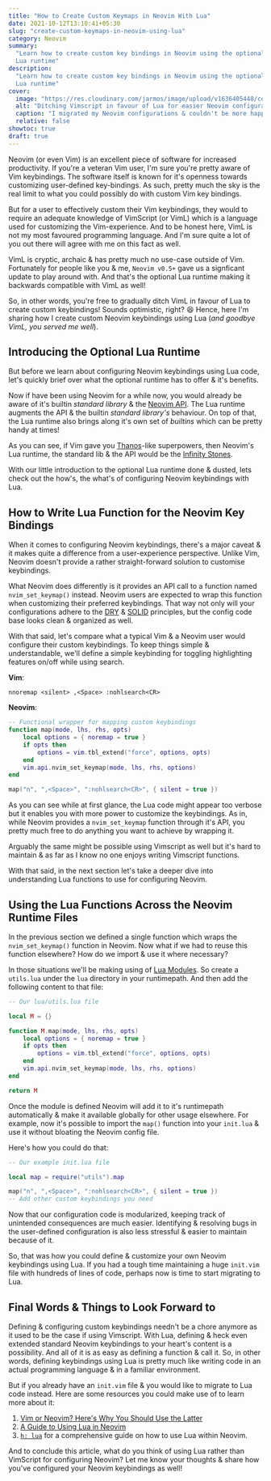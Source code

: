 ```yaml
---
title: "How to Create Custom Keymaps in Neovim With Lua"
date: 2021-10-12T13:10:41+05:30
slug: "create-custom-keymaps-in-neovim-using-lua"
category: Neovim
summary:
  "Learn how to create custom key bindings in Neovim using the optional inbuilt
  Lua runtime"
description:
  "Learn how to create custom key bindings in Neovim using the optional inbuilt
  Lua runtime"
cover:
  image: "https://res.cloudinary.com/jarmos/image/upload/v1636405448/covers/ditching_vimscript_for_lua_hgqdfz.png"
  alt: "Ditching Vimscript in favour of Lua for easier Neovim configurations"
  caption: "I migrated my Neovim configurations & couldn't be more happier!"
  relative: false
showtoc: true
draft: true
---
```


Neovim (or even Vim) is an excellent piece of software for increased
productivity. If you're a veteran Vim user, I'm sure you're pretty aware of Vim
keybindings. The software itself is known for it's openness towards customizing
user-defined key-bindings. As such, pretty much the sky is the real limit to
what you could possibly do with custom Vim key bindings.

But for a user to effectively custom their Vim keybindings, they would to
require an adequate knowledge of VimScript (or VimL) which is a language used
for customizing the Vim-experience. And to be honest here, VimL is not my most
favoured programming language. And I'm sure quite a lot of you out there will
agree with me on this fact as well.

VimL is cryptic, archaic & has pretty much no use-case outside of Vim.
Fortunately for people like you & me, `Neovim v0.5+` gave us a signficant update
to play around with. And that's the optional Lua runtime making it backwards
compatible with VimL as well!

So, in other words, you're free to gradually ditch VimL in favour of Lua to
create custom keybindings! Sounds optimistic, right? 😆 Hence, here I'm sharing
how I create custom Neovim keybindings using Lua (_and goodbye VimL, you served
me well_).

## Introducing the Optional Lua Runtime

But before we learn about configuring Neovim keybindings using Lua code, let's
quickly brief over what the optional runtime has to offer & it's benefits.

Now if have been using Neovim for a while now, you would already be aware of
it's builtin _standard library_ & the
[Neovim API](https://neovim.io/doc/user/api.html). The Lua runtime augments the
API & the builtin _standard library's_ behaviour. On top of that, the Lua
runtime also brings along it's own set of _builtins_ which can be pretty handy
at times!

As you can see, if Vim gave you
[Thanos](https://marvel.fandom.com/wiki/Thanos)-like superpowers, then Neovim's
Lua runtime, the standard lib & the API would be the
[Infinity Stones](https://marvel.fandom.com/wiki/Infinity_Stones).

With our little introduction to the optional Lua runtime done & dusted, lets
check out the how's, the what's of configuring Neovim keybindings with Lua.

## How to Write Lua Function for the Neovim Key Bindings

When it comes to configuring Neovim keybindings, there's a major caveat & it
makes quite a difference from a user-experience perspective. Unlike Vim, Neovim
doesn't provide a rather straight-forward solution to customise keybindings.

What Neovim does differently is it provides an API call to a function named
`nvim_set_keymap()` instead. Neovim users are expected to wrap this function
when customizing their preferred keybindings. That way not only will your
configurations adhere to the
[DRY](https://en.wikipedia.org/wiki/Don%27t_repeat_yourself) &
[SOLID](https://www.digitalocean.com/community/conceptual_articles/s-o-l-i-d-the-first-five-principles-of-object-oriented-design)
principles, but the config code base looks clean & organized as well.

With that said, let's compare what a typical Vim & a Neovim user would configure
their custom keybindings. To keep things simple & understandable, we'll define a
simple keybinding for toggling highlighting features on/off while using search.

**Vim**:

```VimL
nnoremap <silent> ,<Space> :nohlsearch<CR>
```

**Neovim**:

```lua
-- Functional wrapper for mapping custom keybindings
function map(mode, lhs, rhs, opts)
    local options = { noremap = true }
    if opts then
        options = vim.tbl_extend("force", options, opts)
    end
    vim.api.nvim_set_keymap(mode, lhs, rhs, options)
end

map("n", ",<Space>", ":nohlsearch<CR>", { silent = true })
```

As you can see while at first glance, the Lua code might appear too verbose but
it enables you with more power to customize the keybindings. As in, while Neovim
provides a `nvim_set_keymap` function through it's API, you pretty much free to
do anything you want to achieve by wrapping it.

Arguably the same might be possible using Vimscript as well but it's hard to
maintain & as far as I know no one enjoys writing Vimscript functions.

With that said, in the next section let's take a deeper dive into understanding
Lua functions to use for configuring Neovim.

## Using the Lua Functions Across the Neovim Runtime Files

In the previous section we defined a single function which wraps the
`nvim_set_keymap()` function in Neovim. Now what if we had to reuse this
function elsewhere? How do we import & use it where necessary?

In those situations we'll be making using of
[Lua Modules](https://www.lua.org/manual/5.1/manual.html#5.3). So create a
`utils.lua` under the `lua` directory in your runtimepath. And then add the
following content to that file:

```lua
-- Our lua/utils.lua file

local M = {}

function M.map(mode, lhs, rhs, opts)
    local options = { noremap = true }
    if opts then
        options = vim.tbl_extend("force", options, opts)
    end
    vim.api.nvim_set_keymap(mode, lhs, rhs, options)
end

return M
```

Once the module is defined Neovim will add it to it's runtimepath automatically
& make it available globally for other usage elsewhere. For example, now it's
possible to import the `map()` function into your `init.lua` & use it without
bloating the Neovim config file.

Here's how you could do that:

```lua
-- Our example init.lua file

local map = require("utils").map

map("n", ",<Space>", ":nohlsearch<CR>", { silent = true })
-- Add other custom keybindings you need
```

Now that our configuration code is modularized, keeping track of unintended
consequences are much easier. Identifying & resolving bugs in the user-defined
configuration is also less stressful & easier to maintain because of it.

So, that was how you could define & customize your own Neovim keybindings using
Lua. If you had a tough time maintaining a huge `init.vim` file with hundreds of
lines of code, perhaps now is time to start migrating to Lua.

## Final Words & Things to Look Forward to

Defining & configuring custom keybindings needn't be a chore anymore as it used
to be the case if using Vimscript. With Lua, defining & heck even extended
standard Neovim keybindings to your heart's content is a possibility. And all of
it is as easy as defining a function & call it. So, in other words, defining
keybindings using Lua is pretty much like writing code in an actual programming
language & in a familiar environment.

But if you already have an `init.vim` file & you would like to migrate to Lua
code instead. Here are some resources you could make use of to learn more about
it:

1. [Vim or Neovim? Here's Why You Should Use the Latter](../vim-vs-neovim)
2. [A Guide to Using Lua in Neovim](https://github.com/nanotee/nvim-lua-guide)
3. [`h: lua`](https://neovim.io/doc/user/lua.html) for a comprehensive guide on
   how to use Lua within Neovim.

And to conclude this article, what do you think of using Lua rather than
VimScript for configuring Neovim? Let me know your thoughts & share how you've
configured your Neovim keybindings as well!
